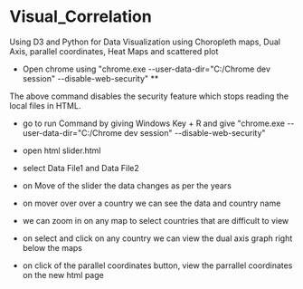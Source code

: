 # Visual_Correlation
Using D3 and Python for Data Visualization using Choropleth maps, Dual Axis, parallel coordinates, Heat Maps and scattered plot

* Open chrome using "chrome.exe --user-data-dir="C:/Chrome dev session" --disable-web-security" **

The above command disables the security feature which stops reading the local files in HTML.


* go to run Command by giving Windows Key + R and give "chrome.exe --user-data-dir="C:/Chrome dev session" --disable-web-security"

* open html slider.html 
* select Data File1 and Data File2 
* on Move of the slider the data changes as per the years
* on mover over over a country we can see the data and country name 
* we can zoom in on any map to select countries that are difficult to view
* on select and click on any country we can view the dual axis graph right below the maps
* on click of the parallel coordinates button, view the parrallel coordinates on the new html page

